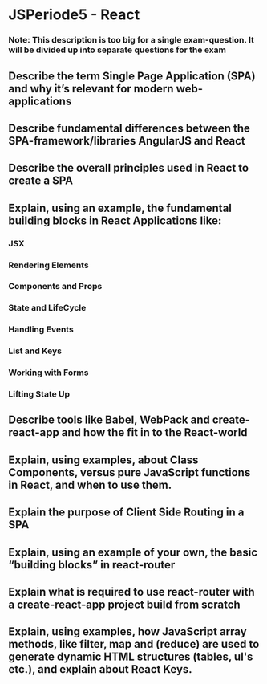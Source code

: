 # JSPeriode5 - React
### Note: This description is too big for a single exam-question. It will be divided up into separate questions for the exam

## Describe the term Single Page Application (SPA) and why it’s relevant for modern web-applications
## Describe fundamental differences between the SPA-framework/libraries AngularJS and React
## Describe the overall principles used in React to create a SPA

## Explain, using an example, the fundamental building blocks in React Applications like: 
### JSX
### Rendering Elements
### Components and Props
### State and LifeCycle
### Handling Events
### List and Keys
### Working with Forms
### Lifting State Up

## Describe tools like Babel, WebPack and create-react-app and how the fit in to the React-world

## Explain, using examples, about Class Components, versus pure JavaScript functions in React, and when to use them.

## Explain the purpose of Client Side Routing in a SPA
## Explain, using an example of your own, the basic “building blocks” in react-router
## Explain what is required to use react-router with a create-react-app project build from scratch

## Explain, using examples, how JavaScript array methods, like filter, map and (reduce) are used to generate dynamic HTML structures (tables, ul's etc.), and explain about React Keys.
